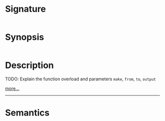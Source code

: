 # Signature
```vikid-signature
```

# Synopsis
```vikid-synopsis
```

# Description
TODO: Explain the function overload and parameters `make`, `from`, `to`, `output`

[more...](https://en.wikipedia.org/wiki/Random_number_generation)

----
# Semantics
